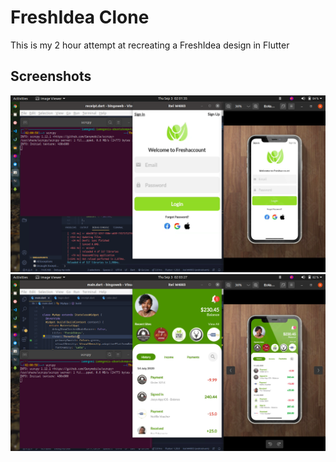 # FreshIdea Clone

This is my 2 hour attempt at recreating a FreshIdea design in Flutter

## Screenshots
[![Login](https://github.com/iamngoni/freshidea/blob/master/screenshots/Screenshot%20from%202020-09-03%2002-01-35.png)](https://github.com/iamngoni/freshidea)
[![Account](https://github.com/iamngoni/freshidea/blob/master/screenshots/Screenshot%20from%202020-09-03%2002-03-27.png)](https://github.com/iamngoni/freshidea)